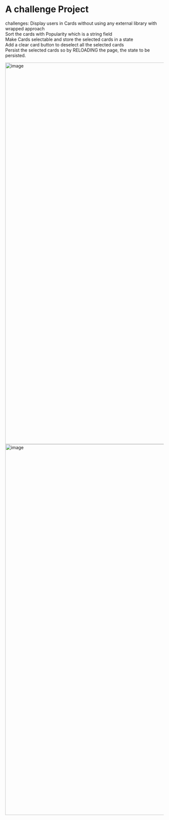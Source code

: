 # A challenge Project

challenges: 
Display users in Cards without using any external library with wrapped approach <br/>
Sort the cards with Popularity which is a string field <br/>
Make Cards selectable and store the selected cards in a state <br/>
Add a clear card button to deselect all the selected cards <br/>
Persist the selected cards so by RELOADING the page, the state to be persisted. <br/>

<img width="1210" alt="image" src="https://github.com/SamanKT/User-Carts_challenge/assets/49819814/790b7dc5-2af0-4655-91dd-3f8877e24564">

<img width="1176" alt="image" src="https://github.com/SamanKT/User-Carts_challenge/assets/49819814/73d8294f-b5ee-419d-9049-783a6db951d5">

